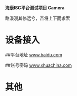 **海康ISC平台测试项目 Camera**

路漫漫其修远兮，吾将上下而求索

# 设备接入
##平台地址
www.baidu.com

##账号密码
www.xhuachina.com

# 其他

